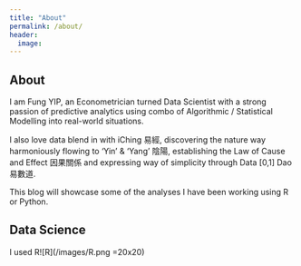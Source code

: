 ```yaml
---
title: "About"
permalink: /about/
header:
  image:
---
```


## About
I am Fung YIP, an Econometrician turned Data Scientist with a strong passion of predictive analytics using combo of Algorithmic / Statistical Modelling into real-world situations.

I also love data blend in with iChing 易經, discovering the nature way harmoniously flowing to ‘Yin’ & ‘Yang’ 陰陽, establishing the Law of Cause and Effect 因果關係 and
expressing way of simplicity through Data [0,1] Dao 易數道.

This blog will showcase some of the analyses I have been working using R or Python.


## Data Science
I used R![R](/images/R.png =20x20)
